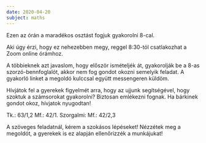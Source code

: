 ```yaml
---
date: 2020-04-20
subject: maths
---
```


Ezen az órán a maradékos osztást fogjuk gyakorolni 8-cal.

Aki úgy érzi, hogy ez nehezebben megy, reggel 8:30-tól csatlakozhat a Zoom online órámhoz.

A többieknek azt javaslom, hogy először ismételjék át, gyakorolják be a 8-as szorzó-bennfoglalót, akkor nem fog gondot okozni semelyik feladat. A gyakorló linket a megoldó kulccsal együtt messengeren küldöm.

Hívjátok fel a gyerekek figyelmét arra, hogy az ujjunk segítségével, hogy szoktuk a számsorokat gyakorolni? Biztosan emlékezni fognak. Ha bárkinek gondot okoz, hívjatok nyugodtan!

Tk.: 63/1,2  Mf.: 42/1.
Szorgalmi: Mf.: 42/2,3

A szöveges feladatnál, kérem a szokásos lépéseket! Nézzétek meg a megoldót, a gyerekek is ez alapján ellenőrizzék a munkájukat!
